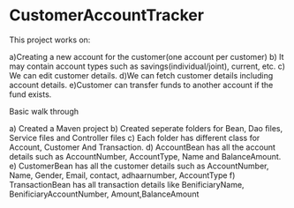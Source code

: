 # CustomerAccountTracker
This project works on:

a)Creating a new account for the customer(one account per customer)
b) It may contain account types such as savings(individual/joint), current, etc.
c) We can edit customer details.
d)We can fetch customer details including account details.
e)Customer can transfer funds to another account if the fund exists.

Basic walk through

a) Created a Maven project
b) Created seperate folders for Bean, Dao files, Service files and Controller files
c) Each folder has different class for Account, Customer And Transaction.
d) AccountBean has all the account details such as AccountNumber, AccountType, Name and BalanceAmount.
e) CustomerBean has all the customer details such as AccountNumber, Name, Gender, Email, contact, adhaarnumber, AccountType
f) TransactionBean has all transaction details like BenificiaryName, BenificiaryAccountNumber, Amount,BalanceAmount
